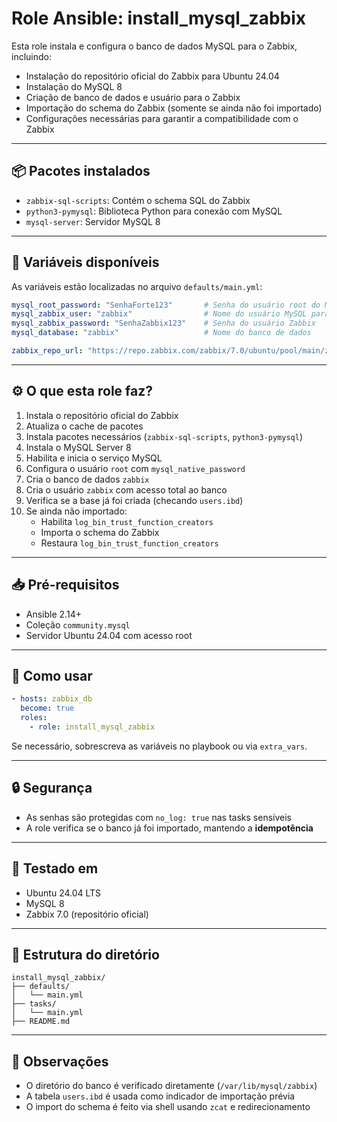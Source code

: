 # Role Ansible: install_mysql_zabbix

Esta role instala e configura o banco de dados MySQL para o Zabbix, incluindo:

- Instalação do repositório oficial do Zabbix para Ubuntu 24.04
- Instalação do MySQL 8
- Criação de banco de dados e usuário para o Zabbix
- Importação do schema do Zabbix (somente se ainda não foi importado)
- Configurações necessárias para garantir a compatibilidade com o Zabbix

---

## 📦 Pacotes instalados

- `zabbix-sql-scripts`: Contém o schema SQL do Zabbix
- `python3-pymysql`: Biblioteca Python para conexão com MySQL
- `mysql-server`: Servidor MySQL 8

---

## 📂 Variáveis disponíveis

As variáveis estão localizadas no arquivo `defaults/main.yml`:

```yaml
mysql_root_password: "SenhaForte123"       # Senha do usuário root do MySQL
mysql_zabbix_user: "zabbix"                # Nome do usuário MySQL para o Zabbix
mysql_zabbix_password: "SenhaZabbix123"    # Senha do usuário Zabbix
mysql_database: "zabbix"                   # Nome do banco de dados

zabbix_repo_url: "https://repo.zabbix.com/zabbix/7.0/ubuntu/pool/main/z/zabbix-release/zabbix-release_latest_7.0%2Bubuntu24.04_all.deb"
```

---

## ⚙️ O que esta role faz?

1. Instala o repositório oficial do Zabbix
2. Atualiza o cache de pacotes
3. Instala pacotes necessários (`zabbix-sql-scripts`, `python3-pymysql`)
4. Instala o MySQL Server 8
5. Habilita e inicia o serviço MySQL
6. Configura o usuário `root` com `mysql_native_password`
7. Cria o banco de dados `zabbix`
8. Cria o usuário `zabbix` com acesso total ao banco
9. Verifica se a base já foi criada (checando `users.ibd`)
10. Se ainda não importado:
    - Habilita `log_bin_trust_function_creators`
    - Importa o schema do Zabbix
    - Restaura `log_bin_trust_function_creators`

---

## 📥 Pré-requisitos

- Ansible 2.14+
- Coleção `community.mysql`
- Servidor Ubuntu 24.04 com acesso root

---

## 🚀 Como usar

```yaml
- hosts: zabbix_db
  become: true
  roles:
    - role: install_mysql_zabbix
```

Se necessário, sobrescreva as variáveis no playbook ou via `extra_vars`.

---

## 🔒 Segurança

- As senhas são protegidas com `no_log: true` nas tasks sensíveis
- A role verifica se o banco já foi importado, mantendo a **idempotência**

---

## 🧪 Testado em

- Ubuntu 24.04 LTS
- MySQL 8
- Zabbix 7.0 (repositório oficial)

---

## 📁 Estrutura do diretório

```
install_mysql_zabbix/
├── defaults/
│   └── main.yml
├── tasks/
│   └── main.yml
├── README.md
```

---

## 📌 Observações

- O diretório do banco é verificado diretamente (`/var/lib/mysql/zabbix`)
- A tabela `users.ibd` é usada como indicador de importação prévia
- O import do schema é feito via shell usando `zcat` e redirecionamento

